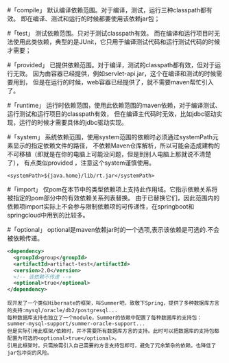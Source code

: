 #「compile」
默认编译依赖范围。对于编译，测试，运行三种classpath都有效。
即在编译、测试和运行的时候都要使用该依赖jar包；

#「test」
测试依赖范围。只对于测试classpath有效。
而在编译和运行项目时无法使用此类依赖，典型的是JUnit，它只用于编译测试代码和运行测试代码的时候才需要；

#「provided」
已提供依赖范围。对于编译，测试的classpath都有效，但对于运行无效。
因为由容器已经提供，例如servlet-api.jar，这个在编译和测试的时候需要用到，
但是在运行的时候，web容器已经提供了，就不需要maven帮忙引入了。

#「runtime」
运行时依赖范围，使用此依赖范围的maven依赖，对于编译测试、运行测试和运行项目的classpath有效，
但在编译主代码时无效，比如jdbc驱动实现，运行的时候才需要具体的jdbc驱动实现。

#「system」
系统依赖范围，使用system范围的依赖时必须通过systemPath元素显示的指定依赖文件的路径，
不依赖Maven仓库解析，所以可能会造成建构的不可移植（即就是在你的电脑上可能没问题，但是到别人电脑上那就说不清楚了），
有点类似provided ，注意这个system谨慎使用。
```
<systemPath>${java.home}/lib/rt.jar</systemPath>
```

#「import」
仅pom在本节中的类型依赖项上支持此作用域。它指示依赖关系将被指定的pom部分中的有效依赖关系列表替换。
由于已替换它们，因此范围内的依赖项import实际上不会参与限制依赖项的可传递性，在springboot和springcloud中用到的比较多。



#「optional」
optional是maven依赖jar时的一个选项,表示该依赖是可选的.不会被依赖传递。
```xml
<dependency>
  <groupId>group</groupId>
  <artifactId>artifact-test</artifactId>
  <version>2.0</version>
  <!-- 该依赖不传递 -->
  <optional>true</optional>
</dependency>
```
```
现开发了一个类似Hibernate的框架，叫Summer吧，致敬下Spring，提供了多种数据库方言的支持:mysql/oracle/db2/postgresql...
每种数据库支持也独立了一个module，Summer的依赖中配置了每种数据库的支持包：summer-mysql-support/summer-oracle-support...
但是实际引用此框架/依赖时，并不需要所有数据库方言的支持。此时可以把数据库的支持包都配置为可选的<optional>true</optional>。
引用此框架时，只需按需引入自己需要的方言支持包即可，避免了冗余繁杂的依赖，也降低了jar包冲突的风险。
```
